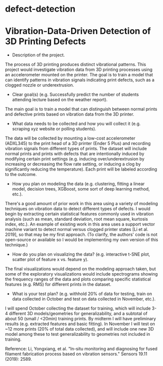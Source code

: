 # defect-detection
# Vibration-Data-Driven Detection of 3D Printing Defects

- Description of the project.

The process of 3D printing produces distinct vibrational patterns. This project would investigate vibration data from 3D printing processes using an accelerometer mounted on the printer. The goal is to train a model that can identify patterns in vibration signals indicating print defects, such as a clogged nozzle or underextrusion. 

- Clear goal(s) (e.g. Successfully predict the number of students attending lecture based on the weather report).

The main goal is to train a model that can distinguish between normal prints and defective prints based on vibration data from the 3D printer. 

- What data needs to be collected and how you will collect it (e.g. scraping xyz website or polling students).

The data will be collected by mounting a low-cost accelerometer (ADXL345) to the print head of a 3D printer (Ender 5 Plus) and recording vibration signals from different types of prints. The dataset will include normal prints and prints with defects that are intentionally induced by modifying certain print settings (e.g. inducing over/underextrusion by increasing or decreasing the flow rate setting, or inducing a clog by significantly reducing the temperature). Each print will be labeled according to the outcome. 

- How you plan on modeling the data (e.g. clustering, fitting a linear model, decision trees, XGBoost, some sort of deep learning method, etc.).

There's a good amount of prior work in this area using a variety of modeling techniques on vibration data to detect different types of defects. I would begin by extracting certain statistical features commonly used in vibration analysis (such as  mean, standard deviation, root mean square, kurtosis index, etc.). An example of existing work in this area uses a support vector machine variant to detect normal versus clogged printer states [Li et al. 2019], so that may be my first approach. (To clarify, the authors' code is not open-source or available so I would be implementing my own version of this technique.)

- How do you plan on visualizing the data? (e.g. interactive t-SNE plot, scatter plot of feature x vs. feature y).

The final visualizations would depend on the modeling approach taken, but some of the exploratory visualizations would include spectrograms showing the frequency ranges of the data and plots comparing specific statistical features (e.g. RMS) for different prints in the dataset. 

- What is your test plan? (e.g. withhold 20% of data for testing, train on data collected in October and test on data collected in November, etc.). 

I will spend October collecting the dataset for training, which will include 3-4 different 3D models/geometries for generalizability, and a subtotal of about 50 (small / <20min) training prints. By midterm I will have preliminary results (e.g. extracted features and basic fitting). In November I will test on ~12 more prints (20% of total data collected), and will include one new 3D model among these to test generalizability to geometries not included in training. 


Reference:
Li, Yongxiang, et al. "In-situ monitoring and diagnosing for fused filament fabrication process based on vibration sensors." Sensors 19.11 (2019): 2589.

